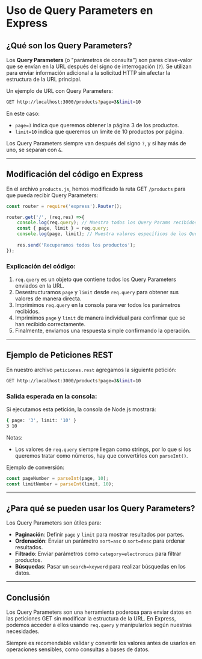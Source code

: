 # Uso de Query Parameters en Express

## ¿Qué son los Query Parameters?
Los **Query Parameters** (o "parámetros de consulta") son pares clave-valor que se envían en la URL después del signo de interrogación (`?`). Se utilizan para enviar información adicional a la solicitud HTTP sin afectar la estructura de la URL principal.

Un ejemplo de URL con Query Parameters:
```sh
GET http://localhost:3000/products?page=3&limit=10
```
En este caso:
- `page=3` indica que queremos obtener la página 3 de los productos.
- `limit=10` indica que queremos un límite de 10 productos por página.

Los Query Parameters siempre van después del signo `?`, y si hay más de uno, se separan con `&`.

---

## Modificación del código en Express
En el archivo `products.js`, hemos modificado la ruta GET `/products` para que pueda recibir Query Parameters:

```javascript
const router = require('express').Router();

router.get('/', (req,res) =>{
    console.log(req.query); // Muestra todos los Query Params recibidos
    const { page, limit } = req.query;
    console.log(page, limit); // Muestra valores específicos de los Query Params
    
    res.send('Recuperamos todos los productos');
});
```

### Explicación del código:
1. `req.query` es un objeto que contiene todos los Query Parameters enviados en la URL.
2. Desestructuramos `page` y `limit` desde `req.query` para obtener sus valores de manera directa.
3. Imprimimos `req.query` en la consola para ver todos los parámetros recibidos.
4. Imprimimos `page` y `limit` de manera individual para confirmar que se han recibido correctamente.
5. Finalmente, enviamos una respuesta simple confirmando la operación.

---

## Ejemplo de Peticiones REST
En nuestro archivo `peticiones.rest` agregamos la siguiente petición:

```sh
GET http://localhost:3000/products?page=3&limit=10
```

### Salida esperada en la consola:
Si ejecutamos esta petición, la consola de Node.js mostrará:

```sh
{ page: '3', limit: '10' }
3 10
```

Notas:
- Los valores de `req.query` siempre llegan como strings, por lo que si los queremos tratar como números, hay que convertirlos con `parseInt()`.

Ejemplo de conversión:
```javascript
const pageNumber = parseInt(page, 10);
const limitNumber = parseInt(limit, 10);
```

---

## ¿Para qué se pueden usar los Query Parameters?
Los Query Parameters son útiles para:
- **Paginación**: Definir `page` y `limit` para mostrar resultados por partes.
- **Ordenación**: Enviar un parámetro `sort=asc` o `sort=desc` para ordenar resultados.
- **Filtrado**: Enviar parámetros como `category=electronics` para filtrar productos.
- **Búsquedas**: Pasar un `search=keyword` para realizar búsquedas en los datos.

---

## Conclusión
Los Query Parameters son una herramienta poderosa para enviar datos en las peticiones GET sin modificar la estructura de la URL. En Express, podemos acceder a ellos usando `req.query` y manipularlos según nuestras necesidades.

Siempre es recomendable validar y convertir los valores antes de usarlos en operaciones sensibles, como consultas a bases de datos.

